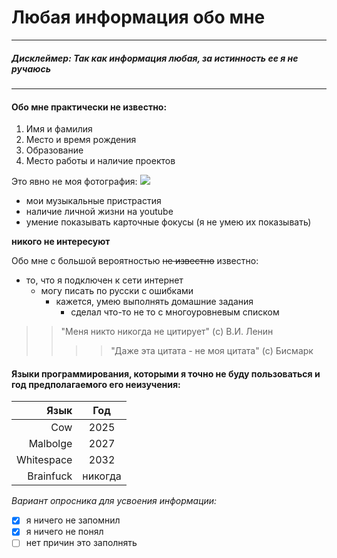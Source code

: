 # Любая информация обо мне

---
##### _Дисклеймер:_ _Так как информация любая, за истинность ее я не ручаюсь_

---

#### Обо мне практически не известно:
1. Имя и фамилия
2. Место и время рождения
3. Образование
4. Место работы и наличие проектов

Это явно не моя фотография:
![](https://avatars.mds.yandex.net/get-kinopoisk-post-img/1362954/fb0281b9deb751bb29db80241bb692dd/960)

- мои музыкальные пристрастия
- наличие личной жизни на youtube
- умение показывать карточные фокусы (я не умею их показывать)
  
**никого не интересуют**

Обо мне с большой вероятностью ~~не известно~~ известно:
- то, что я подключен к сети интернет
  - могу писать по русски с ошибками
    - кажется, умею выполнять домашние задания
      - сделал что-то не то с многоуровневым списком

>> "Меня никто никогда не цитирует" (c) В.И. Ленин
>>>> "Даже эта цитата - не моя цитата" (c) Бисмарк 

#### Языки программирования, которыми я точно не буду пользоваться и год предполагаемого его неизучения:

| Язык | Год |
| -----:|:------:|
| Cow | 2025 |
| Malbolge |2027 |
| Whitespace | 2032 |
| Brainfuck | никогда |

*Вариант опросника для усвоения информации:*

- [X]  я ничего не запомнил
- [X]  я ничего не понял
- [ ]  нет причин это заполнять

